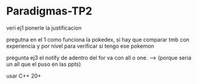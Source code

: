 # Paradigmas-TP2

veri
ej1 ponerle la justificacion

pregutna en el 1 como funciona la pokedex, si hay que comparar tmb con experiencia y por nivel para verificar si tengo ese pokemon

pregunta ej3 el notify de adentro del for va con all o one. --> (porque seria un all que el puso en las ppts)

usar C++ 20+